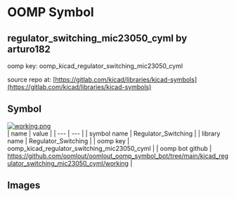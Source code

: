 # OOMP Symbol  
## regulator_switching_mic23050_cyml  by arturo182  
  
oomp key: oomp_kicad_regulator_switching_mic23050_cyml  
  
source repo at: [https://gitlab.com/kicad/libraries/kicad-symbols](https://gitlab.com/kicad/libraries/kicad-symbols)  
## Symbol  
  
[![working.png](working_600.png)](working.png)  
| name | value | 
| --- | --- | 
| symbol name | Regulator_Switching | 
| library name | Regulator_Switching | 
| oomp key | oomp_kicad_regulator_switching_mic23050_cyml | 
| oomp bot github | https://github.com/oomlout/oomlout_oomp_symbol_bot/tree/main/kicad_regulator_switching_mic23050_cyml/working | 
## Images  
